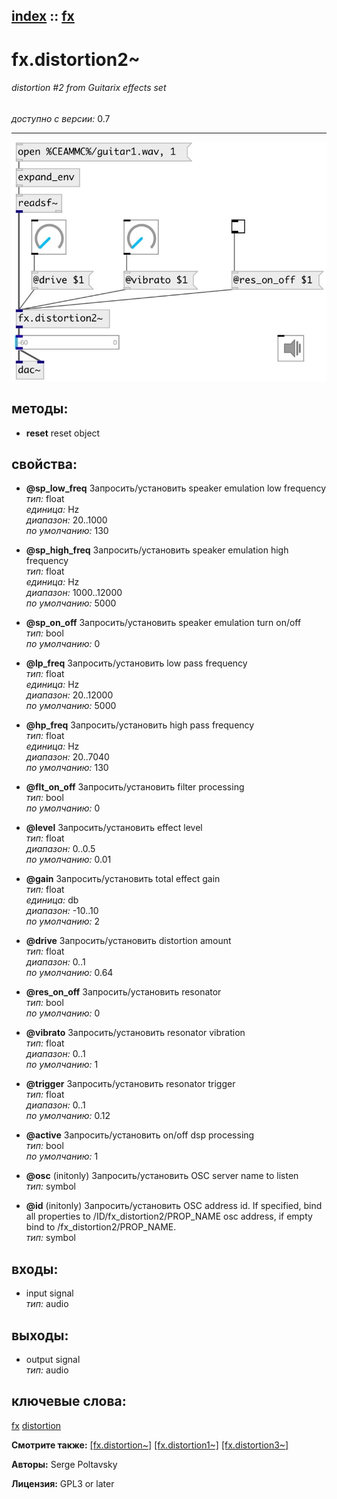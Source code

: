 [index](index.html) :: [fx](category_fx.html)
---

# fx.distortion2~

###### distortion #2 from Guitarix effects set

*доступно с версии:* 0.7

---




[![example](../examples/img/fx.distortion2~.jpg)](../examples/pd/fx.distortion2~.pd)





## методы:

* **reset**
reset object<br>




## свойства:

* **@sp_low_freq** 
Запросить/установить speaker emulation low frequency<br>
_тип:_ float<br>
_единица:_ Hz<br>
_диапазон:_ 20..1000<br>
_по умолчанию:_ 130<br>

* **@sp_high_freq** 
Запросить/установить speaker emulation high frequency<br>
_тип:_ float<br>
_единица:_ Hz<br>
_диапазон:_ 1000..12000<br>
_по умолчанию:_ 5000<br>

* **@sp_on_off** 
Запросить/установить speaker emulation turn on/off<br>
_тип:_ bool<br>
_по умолчанию:_ 0<br>

* **@lp_freq** 
Запросить/установить low pass frequency<br>
_тип:_ float<br>
_единица:_ Hz<br>
_диапазон:_ 20..12000<br>
_по умолчанию:_ 5000<br>

* **@hp_freq** 
Запросить/установить high pass frequency<br>
_тип:_ float<br>
_единица:_ Hz<br>
_диапазон:_ 20..7040<br>
_по умолчанию:_ 130<br>

* **@flt_on_off** 
Запросить/установить filter processing<br>
_тип:_ bool<br>
_по умолчанию:_ 0<br>

* **@level** 
Запросить/установить effect level<br>
_тип:_ float<br>
_диапазон:_ 0..0.5<br>
_по умолчанию:_ 0.01<br>

* **@gain** 
Запросить/установить total effect gain<br>
_тип:_ float<br>
_единица:_ db<br>
_диапазон:_ -10..10<br>
_по умолчанию:_ 2<br>

* **@drive** 
Запросить/установить distortion amount<br>
_тип:_ float<br>
_диапазон:_ 0..1<br>
_по умолчанию:_ 0.64<br>

* **@res_on_off** 
Запросить/установить resonator<br>
_тип:_ bool<br>
_по умолчанию:_ 0<br>

* **@vibrato** 
Запросить/установить resonator vibration<br>
_тип:_ float<br>
_диапазон:_ 0..1<br>
_по умолчанию:_ 1<br>

* **@trigger** 
Запросить/установить resonator trigger<br>
_тип:_ float<br>
_диапазон:_ 0..1<br>
_по умолчанию:_ 0.12<br>

* **@active** 
Запросить/установить on/off dsp processing<br>
_тип:_ bool<br>
_по умолчанию:_ 1<br>

* **@osc** (initonly)
Запросить/установить OSC server name to listen<br>
_тип:_ symbol<br>

* **@id** (initonly)
Запросить/установить OSC address id. If specified, bind all properties to
/ID/fx_distortion2/PROP_NAME osc address, if empty bind to
/fx_distortion2/PROP_NAME.<br>
_тип:_ symbol<br>



## входы:

* input signal<br>
_тип:_ audio



## выходы:

* output signal<br>
_тип:_ audio



## ключевые слова:

[fx](keywords/fx.html)
[distortion](keywords/distortion.html)



**Смотрите также:**
[\[fx.distortion~\]](fx.distortion~.html)
[\[fx.distortion1~\]](fx.distortion1~.html)
[\[fx.distortion3~\]](fx.distortion3~.html)




**Авторы:** Serge Poltavsky




**Лицензия:** GPL3 or later





